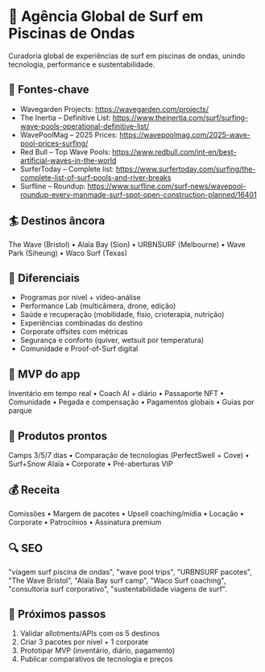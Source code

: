 # 🌊 Agência Global de Surf em Piscinas de Ondas

Curadoria global de experiências de surf em piscinas de ondas, unindo tecnologia, performance e sustentabilidade.

## 📍 Fontes-chave
- Wavegarden Projects: https://wavegarden.com/projects/
- The Inertia – Definitive List: https://www.theinertia.com/surf/surfing-wave-pools-operational-definitive-list/
- WavePoolMag – 2025 Prices: https://wavepoolmag.com/2025-wave-pool-prices-surfing/
- Red Bull – Top Wave Pools: https://www.redbull.com/int-en/best-artificial-waves-in-the-world
- SurferToday – Complete list: https://www.surfertoday.com/surfing/the-complete-list-of-surf-pools-and-river-breaks
- Surfline – Roundup: https://www.surfline.com/surf-news/wavepool-roundup-every-manmade-surf-spot-open-construction-planned/16401

## 🏄 Destinos âncora
The Wave (Bristol) • Alaïa Bay (Sion) • URBNSURF (Melbourne) • Wave Park (Siheung) • Waco Surf (Texas)

## 🎯 Diferenciais
- Programas por nível + vídeo-análise
- Performance Lab (multicâmera, drone, edição)
- Saúde e recuperação (mobilidade, fisio, crioterapia, nutrição)
- Experiências combinadas do destino
- Corporate offsites com métricas
- Segurança e conforto (quiver, wetsuit por temperatura)
- Comunidade e Proof-of-Surf digital

## 📱 MVP do app
Inventário em tempo real • Coach AI + diário • Passaporte NFT • Comunidade • Pegada e compensação • Pagamentos globais • Guias por parque

## 🧳 Produtos prontos
Camps 3/5/7 dias • Comparação de tecnologias (PerfectSwell + Cove) • Surf+Snow Alaïa • Corporate • Pré-aberturas VIP

## 💰 Receita
Comissões • Margem de pacotes • Upsell coaching/mídia • Locação • Corporate • Patrocínios • Assinatura premium

## 🔍 SEO
"viagem surf piscina de ondas", "wave pool trips", "URBNSURF pacotes", "The Wave Bristol", "Alaïa Bay surf camp", "Waco Surf coaching", "consultoria surf corporativo", "sustentabilidade viagens de surf".

## 🚀 Próximos passos
1) Validar allotments/APIs com os 5 destinos
2) Criar 3 pacotes por nível + 1 corporate
3) Prototipar MVP (inventário, diário, pagamento)
4) Publicar comparativos de tecnologia e preços
